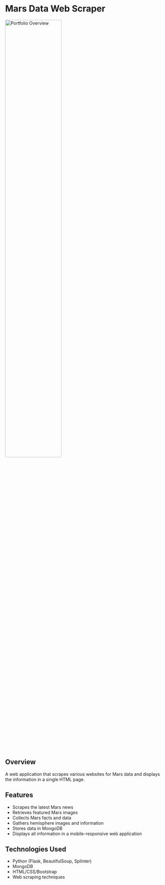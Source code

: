 # Mars Data Web Scraper

<img src="images/mars_dashboard.jpg" alt="Portfolio Overview" width="60%">

## Overview
A web application that scrapes various websites for Mars data and displays the information in a single HTML page.

## Features
- Scrapes the latest Mars news
- Retrieves featured Mars images
- Collects Mars facts and data
- Gathers hemisphere images and information
- Stores data in MongoDB
- Displays all information in a mobile-responsive web application

## Technologies Used
- Python (Flask, BeautifulSoup, Splinter)
- MongoDB
- HTML/CSS/Bootstrap
- Web scraping techniques
